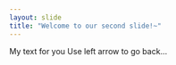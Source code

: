 ```yaml
---
layout: slide
title: "Welcome to our second slide!~"
---
```

My text for you
Use left arrow to go back...
